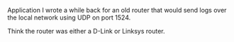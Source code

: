 Application I wrote a while back for an old router that would send logs over the local network using UDP on port 1524.

Think the router was either a D-Link or Linksys router.